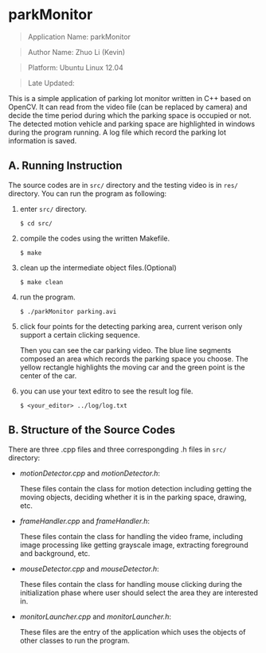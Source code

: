 # parkMonitor #

> Application Name: parkMonitor

> Author Name: Zhuo Li (Kevin)

> Platform: Ubuntu Linux 12.04
 
> Late Updated: 

This is a simple application of parking lot monitor written in C++ based on OpenCV. It can read from the video file (can be replaced by camera) and decide the time period during which the parking space is occupied or not. The detected motion vehicle and parking space are highlighted in windows during the program running. A log file which record the parking lot information is saved.

## A. Running Instruction ##

The source codes are in `src/` directory and the testing video is in `res/` directory. You can run the program as following:

1.	enter `src/` directory.
	
		$ cd src/

2.	compile the codes using the written Makefile.

		$ make

3.	clean up the intermediate object files.(Optional)

		$ make clean

4.	run the program.

		$ ./parkMonitor parking.avi

5. 	click four points for the detecting parking area, current verison only support a certain clicking sequence.  

	Then you can see the car parking video. The blue line segments composed an area which records the parking space you choose. The yellow rectangle highlights the moving car and the green point is the center of the car.

5.	you can use your text editro to see the result log file.

		$ <your_editor> ../log/log.txt

## B. Structure of the Source Codes ##

There are three .cpp files and three correspongding .h files in `src/` directory:

+	_motionDetector.cpp_ and _motionDetector.h_:
	
	These files contain the class for motion detection including getting the moving objects, deciding whether it is in the parking space, drawing, etc.

+	_frameHandler.cpp_ and _frameHandler.h_:
	
	These files contain the class for handling the video frame, including image processing like getting grayscale image, extracting foreground and background, etc.

+	_mouseDetector.cpp_ and _mouseDetector.h_:
	
	These files contain the class for handling mouse clicking during the initialization phase where user should select the area they are interested in.

+	_monitorLauncher.cpp_ and _monitorLauncher.h_:

	These files are the entry of the application which uses the objects of other classes to run the program.



